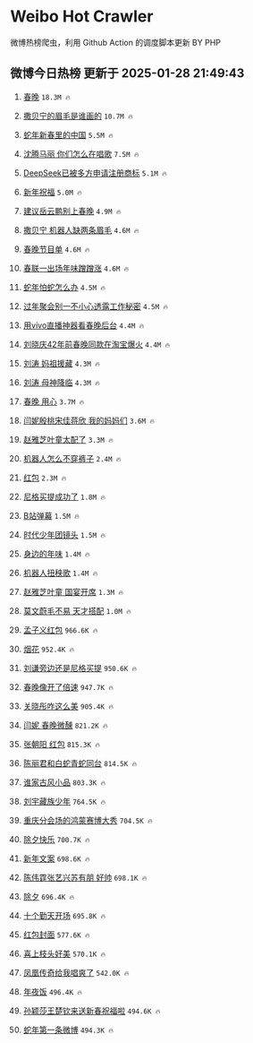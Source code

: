 # Weibo Hot Crawler 



微博热榜爬虫，利用 Github Action 的调度脚本更新 BY PHP 


## 微博今日热榜 更新于 2025-01-28 21:49:43 
1. [春晚](https://s.weibo.com/weibo?q=%23%E6%98%A5%E6%99%9A%23&t=31&band_rank=1&Refer=top) `18.3M 🔥` 

1. [撒贝宁的眉毛是谁画的](https://s.weibo.com/weibo?q=%E6%92%92%E8%B4%9D%E5%AE%81%E7%9A%84%E7%9C%89%E6%AF%9B%E6%98%AF%E8%B0%81%E7%94%BB%E7%9A%84&t=31&band_rank=2&Refer=top) `10.7M 🔥` 

1. [蛇年新春里的中国](https://s.weibo.com/weibo?q=%23%E8%9B%87%E5%B9%B4%E6%96%B0%E6%98%A5%E9%87%8C%E7%9A%84%E4%B8%AD%E5%9B%BD%23&t=31&band_rank=3&Refer=top) `5.5M 🔥` 

1. [沈腾马丽 你们怎么在唱歌](https://s.weibo.com/weibo?q=%E6%B2%88%E8%85%BE%E9%A9%AC%E4%B8%BD%20%E4%BD%A0%E4%BB%AC%E6%80%8E%E4%B9%88%E5%9C%A8%E5%94%B1%E6%AD%8C&t=31&band_rank=4&Refer=top) `7.5M 🔥` 

1. [DeepSeek已被多方申请注册商标](https://s.weibo.com/weibo?q=%23DeepSeek%E5%B7%B2%E8%A2%AB%E5%A4%9A%E6%96%B9%E7%94%B3%E8%AF%B7%E6%B3%A8%E5%86%8C%E5%95%86%E6%A0%87%23&t=31&band_rank=5&Refer=top) `5.1M 🔥` 

1. [新年祝福](https://s.weibo.com/weibo?q=%E6%96%B0%E5%B9%B4%E7%A5%9D%E7%A6%8F&t=31&band_rank=6&Refer=top) `5.0M 🔥` 

1. [建议岳云鹏别上春晚](https://s.weibo.com/weibo?q=%23%E5%BB%BA%E8%AE%AE%E5%B2%B3%E4%BA%91%E9%B9%8F%E5%88%AB%E4%B8%8A%E6%98%A5%E6%99%9A%23&t=31&band_rank=7&Refer=top) `4.9M 🔥` 

1. [撒贝宁 机器人缺两条眉毛](https://s.weibo.com/weibo?q=%E6%92%92%E8%B4%9D%E5%AE%81%20%E6%9C%BA%E5%99%A8%E4%BA%BA%E7%BC%BA%E4%B8%A4%E6%9D%A1%E7%9C%89%E6%AF%9B&t=31&band_rank=8&Refer=top) `4.6M 🔥` 

1. [春晚节目单](https://s.weibo.com/weibo?q=%23%E6%98%A5%E6%99%9A%E8%8A%82%E7%9B%AE%E5%8D%95%23&t=31&band_rank=9&Refer=top) `4.6M 🔥` 

1. [春联一出场年味蹭蹭涨](https://s.weibo.com/weibo?q=%23%E6%98%A5%E8%81%94%E4%B8%80%E5%87%BA%E5%9C%BA%E5%B9%B4%E5%91%B3%E8%B9%AD%E8%B9%AD%E6%B6%A8%23&t=31&band_rank=10&Refer=top) `4.6M 🔥` 

1. [蛇年怕蛇怎么办](https://s.weibo.com/weibo?q=%23%E8%9B%87%E5%B9%B4%E6%80%95%E8%9B%87%E6%80%8E%E4%B9%88%E5%8A%9E%23&t=31&band_rank=11&Refer=top) `4.5M 🔥` 

1. [过年聚会别一不小心透露工作秘密](https://s.weibo.com/weibo?q=%23%E8%BF%87%E5%B9%B4%E8%81%9A%E4%BC%9A%E5%88%AB%E4%B8%80%E4%B8%8D%E5%B0%8F%E5%BF%83%E9%80%8F%E9%9C%B2%E5%B7%A5%E4%BD%9C%E7%A7%98%E5%AF%86%23&t=31&band_rank=12&Refer=top) `4.5M 🔥` 

1. [用vivo直播神器看春晚后台](https://s.weibo.com/weibo?q=%23%E7%94%A8vivo%E7%9B%B4%E6%92%AD%E7%A5%9E%E5%99%A8%E7%9C%8B%E6%98%A5%E6%99%9A%E5%90%8E%E5%8F%B0%23&t=31&band_rank=13&Refer=top) `4.4M 🔥` 

1. [刘晓庆42年前春晚同款在淘宝爆火](https://s.weibo.com/weibo?q=%23%E5%88%98%E6%99%93%E5%BA%8642%E5%B9%B4%E5%89%8D%E6%98%A5%E6%99%9A%E5%90%8C%E6%AC%BE%E5%9C%A8%E6%B7%98%E5%AE%9D%E7%88%86%E7%81%AB%23&t=31&band_rank=14&Refer=top) `4.4M 🔥` 

1. [刘涛 妈祖援藏](https://s.weibo.com/weibo?q=%E5%88%98%E6%B6%9B%20%E5%A6%88%E7%A5%96%E6%8F%B4%E8%97%8F&t=31&band_rank=15&Refer=top) `4.3M 🔥` 

1. [刘涛 母神降临](https://s.weibo.com/weibo?q=%E5%88%98%E6%B6%9B%20%E6%AF%8D%E7%A5%9E%E9%99%8D%E4%B8%B4&t=31&band_rank=16&Refer=top) `4.3M 🔥` 

1. [春晚 用心](https://s.weibo.com/weibo?q=%E6%98%A5%E6%99%9A%20%E7%94%A8%E5%BF%83&t=31&band_rank=17&Refer=top) `3.7M 🔥` 

1. [闫妮殷桃宋佳蒋欣 我的妈妈们](https://s.weibo.com/weibo?q=%E9%97%AB%E5%A6%AE%E6%AE%B7%E6%A1%83%E5%AE%8B%E4%BD%B3%E8%92%8B%E6%AC%A3%20%E6%88%91%E7%9A%84%E5%A6%88%E5%A6%88%E4%BB%AC&t=31&band_rank=18&Refer=top) `3.6M 🔥` 

1. [赵雅芝叶童太配了](https://s.weibo.com/weibo?q=%E8%B5%B5%E9%9B%85%E8%8A%9D%E5%8F%B6%E7%AB%A5%E5%A4%AA%E9%85%8D%E4%BA%86&t=31&band_rank=19&Refer=top) `3.3M 🔥` 

1. [机器人怎么不穿裤子](https://s.weibo.com/weibo?q=%E6%9C%BA%E5%99%A8%E4%BA%BA%E6%80%8E%E4%B9%88%E4%B8%8D%E7%A9%BF%E8%A3%A4%E5%AD%90&t=31&band_rank=20&Refer=top) `2.4M 🔥` 

1. [红包](https://s.weibo.com/weibo?q=%E7%BA%A2%E5%8C%85&t=31&band_rank=21&Refer=top) `2.3M 🔥` 

1. [尼格买提成功了](https://s.weibo.com/weibo?q=%E5%B0%BC%E6%A0%BC%E4%B9%B0%E6%8F%90%E6%88%90%E5%8A%9F%E4%BA%86&t=31&band_rank=22&Refer=top) `1.8M 🔥` 

1. [B站弹幕](https://s.weibo.com/weibo?q=B%E7%AB%99%E5%BC%B9%E5%B9%95&t=31&band_rank=23&Refer=top) `1.5M 🔥` 

1. [时代少年团镜头](https://s.weibo.com/weibo?q=%E6%97%B6%E4%BB%A3%E5%B0%91%E5%B9%B4%E5%9B%A2%E9%95%9C%E5%A4%B4&t=31&band_rank=24&Refer=top) `1.5M 🔥` 

1. [身边的年味](https://s.weibo.com/weibo?q=%23%E8%BA%AB%E8%BE%B9%E7%9A%84%E5%B9%B4%E5%91%B3%23&t=31&band_rank=25&Refer=top) `1.4M 🔥` 

1. [机器人扭秧歌](https://s.weibo.com/weibo?q=%E6%9C%BA%E5%99%A8%E4%BA%BA%E6%89%AD%E7%A7%A7%E6%AD%8C&t=31&band_rank=26&Refer=top) `1.4M 🔥` 

1. [赵雅芝叶童 国宴开席](https://s.weibo.com/weibo?q=%E8%B5%B5%E9%9B%85%E8%8A%9D%E5%8F%B6%E7%AB%A5%20%E5%9B%BD%E5%AE%B4%E5%BC%80%E5%B8%AD&t=31&band_rank=27&Refer=top) `1.3M 🔥` 

1. [莫文蔚毛不易 天才搭配](https://s.weibo.com/weibo?q=%E8%8E%AB%E6%96%87%E8%94%9A%E6%AF%9B%E4%B8%8D%E6%98%93%20%E5%A4%A9%E6%89%8D%E6%90%AD%E9%85%8D&t=31&band_rank=28&Refer=top) `1.0M 🔥` 

1. [孟子义红包](https://s.weibo.com/weibo?q=%E5%AD%9F%E5%AD%90%E4%B9%89%E7%BA%A2%E5%8C%85&t=31&band_rank=29&Refer=top) `966.6K 🔥` 

1. [烟花](https://s.weibo.com/weibo?q=%E7%83%9F%E8%8A%B1&t=31&band_rank=30&Refer=top) `952.4K 🔥` 

1. [刘谦旁边还是尼格买提](https://s.weibo.com/weibo?q=%E5%88%98%E8%B0%A6%E6%97%81%E8%BE%B9%E8%BF%98%E6%98%AF%E5%B0%BC%E6%A0%BC%E4%B9%B0%E6%8F%90&t=31&band_rank=31&Refer=top) `950.6K 🔥` 

1. [春晚像开了倍速](https://s.weibo.com/weibo?q=%23%E6%98%A5%E6%99%9A%E5%83%8F%E5%BC%80%E4%BA%86%E5%80%8D%E9%80%9F%23&t=31&band_rank=32&Refer=top) `947.7K 🔥` 

1. [关晓彤咋这么美](https://s.weibo.com/weibo?q=%E5%85%B3%E6%99%93%E5%BD%A4%E5%92%8B%E8%BF%99%E4%B9%88%E7%BE%8E&t=31&band_rank=33&Refer=top) `905.4K 🔥` 

1. [闫妮 春晚微醺](https://s.weibo.com/weibo?q=%E9%97%AB%E5%A6%AE%20%E6%98%A5%E6%99%9A%E5%BE%AE%E9%86%BA&t=31&band_rank=34&Refer=top) `821.2K 🔥` 

1. [张朝阳 红包](https://s.weibo.com/weibo?q=%E5%BC%A0%E6%9C%9D%E9%98%B3%20%E7%BA%A2%E5%8C%85&t=31&band_rank=35&Refer=top) `815.3K 🔥` 

1. [陈丽君和白蛇青蛇同台](https://s.weibo.com/weibo?q=%23%E9%99%88%E4%B8%BD%E5%90%9B%E5%92%8C%E7%99%BD%E8%9B%87%E9%9D%92%E8%9B%87%E5%90%8C%E5%8F%B0%23&t=31&band_rank=36&Refer=top) `814.5K 🔥` 

1. [谁家古风小品](https://s.weibo.com/weibo?q=%E8%B0%81%E5%AE%B6%E5%8F%A4%E9%A3%8E%E5%B0%8F%E5%93%81&t=31&band_rank=37&Refer=top) `803.3K 🔥` 

1. [刘宇藏族少年](https://s.weibo.com/weibo?q=%23%E5%88%98%E5%AE%87%E8%97%8F%E6%97%8F%E5%B0%91%E5%B9%B4%23&t=31&band_rank=38&Refer=top) `764.5K 🔥` 

1. [重庆分会场的鸿蒙赛博大秀](https://s.weibo.com/weibo?q=%23%E9%87%8D%E5%BA%86%E5%88%86%E4%BC%9A%E5%9C%BA%E7%9A%84%E9%B8%BF%E8%92%99%E8%B5%9B%E5%8D%9A%E5%A4%A7%E7%A7%80%23&t=31&band_rank=39&Refer=top) `704.5K 🔥` 

1. [除夕快乐](https://s.weibo.com/weibo?q=%E9%99%A4%E5%A4%95%E5%BF%AB%E4%B9%90&t=31&band_rank=40&Refer=top) `700.7K 🔥` 

1. [新年文案](https://s.weibo.com/weibo?q=%E6%96%B0%E5%B9%B4%E6%96%87%E6%A1%88&t=31&band_rank=41&Refer=top) `698.6K 🔥` 

1. [陈伟霆张艺兴苏有朋 好帅](https://s.weibo.com/weibo?q=%E9%99%88%E4%BC%9F%E9%9C%86%E5%BC%A0%E8%89%BA%E5%85%B4%E8%8B%8F%E6%9C%89%E6%9C%8B%20%E5%A5%BD%E5%B8%85&t=31&band_rank=42&Refer=top) `698.1K 🔥` 

1. [除夕](https://s.weibo.com/weibo?q=%E9%99%A4%E5%A4%95&t=31&band_rank=43&Refer=top) `696.4K 🔥` 

1. [十个勤天开场](https://s.weibo.com/weibo?q=%E5%8D%81%E4%B8%AA%E5%8B%A4%E5%A4%A9%E5%BC%80%E5%9C%BA&t=31&band_rank=44&Refer=top) `695.8K 🔥` 

1. [红包封面](https://s.weibo.com/weibo?q=%E7%BA%A2%E5%8C%85%E5%B0%81%E9%9D%A2&t=31&band_rank=45&Refer=top) `577.6K 🔥` 

1. [喜上枝头好美](https://s.weibo.com/weibo?q=%E5%96%9C%E4%B8%8A%E6%9E%9D%E5%A4%B4%E5%A5%BD%E7%BE%8E&t=31&band_rank=46&Refer=top) `570.1K 🔥` 

1. [凤凰传奇给我唱爽了](https://s.weibo.com/weibo?q=%E5%87%A4%E5%87%B0%E4%BC%A0%E5%A5%87%E7%BB%99%E6%88%91%E5%94%B1%E7%88%BD%E4%BA%86&t=31&band_rank=47&Refer=top) `542.0K 🔥` 

1. [年夜饭](https://s.weibo.com/weibo?q=%E5%B9%B4%E5%A4%9C%E9%A5%AD&t=31&band_rank=48&Refer=top) `496.4K 🔥` 

1. [孙颖莎王楚钦来送新春祝福啦](https://s.weibo.com/weibo?q=%23%E5%AD%99%E9%A2%96%E8%8E%8E%E7%8E%8B%E6%A5%9A%E9%92%A6%E6%9D%A5%E9%80%81%E6%96%B0%E6%98%A5%E7%A5%9D%E7%A6%8F%E5%95%A6%23&t=31&band_rank=49&Refer=top) `494.6K 🔥` 

1. [蛇年第一条微博](https://s.weibo.com/weibo?q=%23%E8%9B%87%E5%B9%B4%E7%AC%AC%E4%B8%80%E6%9D%A1%E5%BE%AE%E5%8D%9A%23&t=31&band_rank=50&Refer=top) `494.3K 🔥` 

